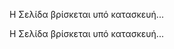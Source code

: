 
<html>
<style>
@import url(https://fonts.googleapis.com/css?family=Open+Sans:600);

body { 
  font-family: 'Open Sans', 'sans-serif';
  color: black;
  background: #222;
  <!--overflow: hidden;-->
}

.item-1, 
.item-2, 
.item-3 {
	position: absolute;
  display: block;
	top: 2em;
  
  width: 60%;
  
  font-size: 2em;

	animation-duration: 20s;
	animation-timing-function: ease-in-out;
	animation-iteration-count: infinite;
}

.item-1{
	animation-name: anim-1;
}

.item-2{
	animation-name: anim-2;
}

.item-3{
	animation-name: anim-3;
}

@keyframes anim-1 {
	0%, 8.3% { left: -100%; opacity: 0; }
  8.3%,25% { left: 25%; opacity: 1; }
  33.33%, 100% { left: 110%; opacity: 0; }
}

@keyframes anim-2 {
	0%, 33.33% { left: -100%; opacity: 0; }
  41.63%, 58.29% { left: 25%; opacity: 1; }
  66.66%, 100% { left: 110%; opacity: 0; }
}

@keyframes anim-3 {
	0%, 66.66% { left: -100%; opacity: 0; }
  74.96%, 91.62% { left: 25%; opacity: 1; }
  100% { left: 110%; opacity: 0; }
}
</style>
<body>

<p class="item-1">
Η Σελίδα βρίσκεται υπό κατασκευή...</p>

<p class="item-2">
Η Σελίδα βρίσκεται υπό κατασκευή...</p>
<br><br><br><br>
</body>
</html>
